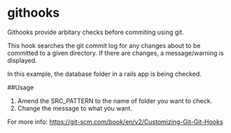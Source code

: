 # githooks
Githooks  provide arbitary checks before commiting using git.

This hook searches the git commit log for any changes about to be committed to a given directory. If there are changes, a message/warning is displayed.

In this example, the database folder in a rails app is being checked.

##Usage

1. Amend the SRC_PATTERN to the name of folder you want to check.
2. Change the message to what you want.

For more info: https://git-scm.com/book/en/v2/Customizing-Git-Git-Hooks 
